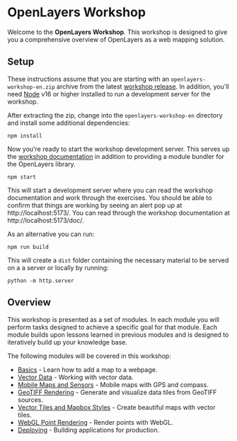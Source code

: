# OpenLayers Workshop

Welcome to the **OpenLayers Workshop**. This workshop is designed to give you a comprehensive overview of OpenLayers as a web mapping solution.

## Setup

These instructions assume that you are starting with an `openlayers-workshop-en.zip` archive from the latest [workshop release](https://github.com/openlayers/workshop/releases).  In addition, you'll need [Node](https://nodejs.org/) v16 or higher installed to run a development server for the workshop.

After extracting the zip, change into the `openlayers-workshop-en` directory and install some additional dependencies:

    npm install

Now you're ready to start the workshop development server.  This serves up the [workshop documentation](http://localhost:5173/doc/) in addition to providing a module bundler for the OpenLayers library.

    npm start

This will start a development server where you can read the workshop documentation and work through the exercises.  You should be able to confirm that things are working by seeing an alert pop up at http://localhost:5173/.  You can read through the workshop documentation at http://localhost:5173/doc/.

As an alternative you can run:

    npm run build

This will create a `dist` folder containing the necessary material to be served on a a server or locally by running:

    python -m http.server

## Overview

This workshop is presented as a set of modules.  In each module you will perform tasks designed to achieve a specific goal for that module.  Each module builds upon lessons learned in previous modules and is designed to iteratively build up your knowledge base.

The following modules will be covered in this workshop:

* [Basics](basics/README.md) - Learn how to add a map to a webpage.
* [Vector Data](vector/README.md) - Working with vector data.
* [Mobile Maps and Sensors](mobile/README.md) - Mobile maps with GPS and compass.
* [GeoTIFF Rendering](cog/README.md) - Generate and visualize data tiles from GeoTIFF sources.
* [Vector Tiles and Mapbox Styles](vectortile/README.md) - Create beautiful maps with vector tiles.
* [WebGL Point Rendering](webgl/README.md) - Render points with WebGL.
* [Deploying](deploying/README.md) - Building applications for production.
